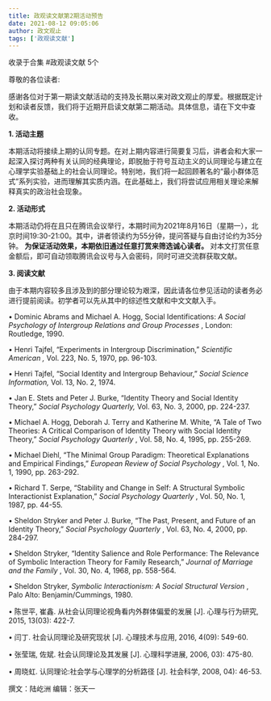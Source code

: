 ```yaml
---
title: 政观读文献第2期活动预告
date: 2021-08-12 09:05:06
author: 政文观止
tags: ['政观读文献']
---
```



收录于合集 #政观读文献 5个

尊敬的各位读者:

  

感谢各位对于第一期读文献活动的支持及长期以来对政文观止的厚爱。根据既定计划和读者反馈，我们将于近期开启读文献第二期活动。具体信息，请在下文中查收。

  

 **1\. 活动主题**

本期活动将接续上期的认同专题。在对上期内容进行简要复习后，讲者会和大家一起深入探讨两种有关认同的经典理论，即脱胎于符号互动主义的认同理论与建立在心理学实验基础上的社会认同理论。特别地，我们将一起回顾著名的“最小群体范式”系列实验，进而理解其实质内涵。在此基础上，我们将尝试应用相关理论来解释真实的政治社会现象。

  

 **2\. 活动形式**

本期活动仍将在且只在腾讯会议举行，本期时间为2021年8月16日（星期一），北京时间19:30-21:00。其中，讲者领读约为55分钟，提问答疑与自由讨论约为35分钟。
**为保证活动效果，本期依旧通过任意打赏来筛选诚心读者。** 对本文打赏任意金额后，即可自动领取腾讯会议号与入会密码，同时可进交流群获取文献。

  

 **3\. 阅读文献**

由于本期内容较多且涉及到的部分理论较为艰深，因此请各位参见活动的读者务必进行提前阅读。初学者可以先从其中的综述性文献和中文文献入手。

  

• Dominic Abrams and Michael A. Hogg, Social Identifications: _A Social
Psychology of Intergroup Relations and Group Processes_ , London: Routledge,
1990.

  

• Henri Tajfel, “Experiments in Intergroup Discrimination,” _Scientific
American_ _,_ Vol. 223, No. 5, 1970, pp. 96-103.

  

• Henri Tajfel, “Social Identity and Intergroup Behaviour,” _Social Science
Information,_ Vol. 13, No. 2, 1974.

  

• Jan E. Stets and Peter J. Burke, “Identity Theory and Social Identity
Theory,” _Social Psychology Quarterly,_ Vol. 63, No. 3, 2000, pp. 224-237.

  

• Michael A. Hogg, Deborah J. Terry and Katherine M. White, “A Tale of Two
Theories: A Critical Comparison of Identity Theory with Social Identity
Theory,” _Social Psychology Quarterly_ , Vol. 58, No. 4, 1995, pp. 255-269.

  

• Michael Diehl, “The Minimal Group Paradigm: Theoretical Explanations and
Empirical Findings,” _European Review of Social Psychology_ , Vol. 1, No. 1,
1990, pp. 263-292.

  

• Richard T. Serpe, “Stability and Change in Self: A Structural Symbolic
Interactionist Explanation,” _Social Psychology Quarterly_ , Vol. 50, No. 1,
1987, pp. 44-55.

  

• Sheldon Stryker and Peter J. Burke, “The Past, Present, and Future of an
Identity Theory,” _Social Psychology Quarterly_ , Vol. 63, No. 4, 2000, pp.
284-297.

  

• Sheldon Stryker, “Identity Salience and Role Performance: The Relevance of
Symbolic Interaction Theory for Family Research,” _Journal of Marriage and the
Family_ , Vol. 30, No. 4, 1968, pp. 558-564.

  

• Sheldon Stryker, _Symbolic Interactionism: A Social Structural Version_ ,
Palo Alto: Benjamin/Cummings, 1980.

  

• 陈世平, 崔鑫. 从社会认同理论视角看内外群体偏爱的发展 [J]. 心理与行为研究, 2015, 13(03): 422-7.

  

• 闫丁. 社会认同理论及研究现状 [J]. 心理技术与应用, 2016, 4(09): 549-60.

  

• 张莹瑞, 佐斌. 社会认同理论及其发展 [J]. 心理科学进展, 2006, 03): 475-80.

  

• 周晓虹. 认同理论:社会学与心理学的分析路径 [J]. 社会科学, 2008, 04): 46-53.

撰文：陆屹洲 编辑：张天一

  

